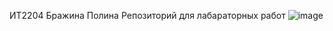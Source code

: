 ИТ2204
Бражина Полина
Репозиторий для лабараторных работ
![image](https://github.com/user-attachments/assets/a53ed13f-6894-448f-a0c7-eeb1feb48886)

